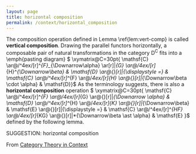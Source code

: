 ```yaml
---
layout: page
title: horizontal composition
permalink: /context/horizontal_composition
---
```

The composition operation defined in Lemma \ref{lem:vert-comp} is called **vertical composition**. Drawing the parallel functors horizontally, a composable pair of natural transformations in the category $\mathsf{D}^\mathsf{C}$ fits into a \emph{pasting diagram}
$ \xymatrix@C=30pt{ \mathsf{C} \ar@/^4ex/[r]^*{F}_*{\Downarrow\alpha} \ar[r]|*{G} \ar@/_4ex/[r]_*{H}^*{\Downarrow\beta} & \mathsf{D} \ar@{}[r]|{\displaystyle =} & \mathsf{C} \ar@/^4ex/[r]^*{F} \ar@/_4ex/[r]_*{H} \ar@{}[r]|*{\Downarrow\beta \cdot \alpha} & \mathsf{D}}$
As the terminology suggests, there is also a **horizontal composition** operation
$ \xymatrix@C=30pt{ \mathsf{C} \ar@/^4ex/[r]^*{F} \ar@/_4ex/[r]_*{G} \ar@{}[r]|*{\Downarrow \alpha} & \mathsf{D} \ar@/^4ex/[r]^*{H} \ar@/_4ex/[r]_*{K} \ar@{}[r]|*{\Downarrow\beta} & \mathsf{E}  \ar@{}[r]|{\displaystyle =} &  \mathsf{C} \ar@/^4ex/[r]^*{HF} \ar@/_4ex/[r]_*{KG} \ar@{}[r]|*{\Downarrow\beta \ast \alpha} & \mathsf{E}   }$
  defined by the following lemma.

SUGGESTION: horizontal composition

From [Category Theory in Context](https://mathgloss.github.io/MathGloss/context.html)